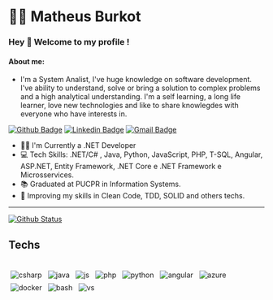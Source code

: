 # :man_technologist:  Matheus Burkot

### Hey 👋 Welcome to my profile !

#### About me: 
- I'm a System Analist, I've huge knowledge on software development. I've ability to understand, solve or bring a solution to complex problems and a high
analytical understanding. I'm a self learning, a long life learner, love new technologies and like to share knowlegdes with everyone who have interests in. 

[![Github Badge](https://img.shields.io/badge/-Github-000?style=flat-square&logo=Github&logoColor=white&link=https://github.com/mburkot)](https://github.com/mburkot)
[![Linkedin Badge](https://img.shields.io/badge/-LinkedIn-blue?style=flat-square&logo=Linkedin&logoColor=white&link=https://www.linkedin.com/in/matheusburkot/)](https://www.linkedin.com/in/matheusburkot/)
[![Gmail Badge](https://img.shields.io/badge/-Gmail-c14438?style=flat-square&logo=Gmail&logoColor=white&link=mailto:m.c.burkot@gmail.com)](mailto:m.c.burkot@gmail.com)

- :office_worker: I'm Currently a .NET Developer 
- :computer: Tech Skills: .NET/C# , Java, Python, JavaScript, PHP, T-SQL, Angular, ASP.NET, Entity Framework, .NET Core e .NET Framework e Microsservices.
- :books: Graduated at PUCPR in Information Systems. 
- 🌱 Improving my skills in Clean Code, TDD, SOLID and others techs. 
---
<div>

  [![Github Status](https://github-readme-stats.vercel.app/api?username=mburkot&show_icons=true&title_color=fff&icon_color=79ff97&text_color=9f9f9f&bg_color=151515)](https://github.com/mburkot)

<div>
  
## Techs

<div>
 <br>
<img src="https://github.com/Quadrified/Quadrified/blob/master/assets/svg/dev/languages/csharp_dotnet.svg" alt="csharp" style="vertical-align:top; margin:4px">
<img src="https://github.com/Quadrified/Quadrified/blob/master/assets/svg/dev/languages/java.svg" alt="java" style="vertical-align:top; margin:4px">
<img src="https://github.com/Quadrified/Quadrified/blob/master/assets/svg/dev/languages/js.svg" alt="js" style="vertical-align:top; margin:4px">
<img src="https://github.com/Quadrified/Quadrified/blob/master/assets/svg/dev/languages/php.svg" alt="php" style="vertical-align:top; margin:4px">
<img src="https://github.com/Quadrified/Quadrified/blob/master/assets/svg/dev/languages/python.svg" alt="python" style="vertical-align:top; margin:4px">
<img src="https://github.com/Quadrified/Quadrified/blob/master/assets/svg/dev/frameworks/%20angular.svg" alt="angular" style="vertical-align:top; margin:4px">
<img src="https://github.com/Quadrified/Quadrified/blob/master/assets/svg/dev/services/azure.svg" alt="azure" style="vertical-align:top; margin:4px">
<img src="https://github.com/Quadrified/Quadrified/blob/master/assets/svg/dev/services/dockerhub.svg" alt="docker" style="vertical-align:top; margin:4px">
<img src="https://github.com/Quadrified/Quadrified/blob/master/assets/svg/dev/tools/bash.svg" alt="bash" style="vertical-align:top; margin:4px">
<img src="https://github.com/Quadrified/Quadrified/blob/master/assets/svg/dev/tools/visualstudio.svg" alt="vs" style="vertical-align:top; margin:4px">
<br>
<div/>
